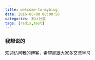 ```yaml
---
title: welcome-to-myblog
date: 2016-06-08 00:00:56
categories: 默认分类
tags: [redis,test]
---
```

### 我想说的

<!--more-->

欢迎访问我的博客，希望能跟大家多交流学习